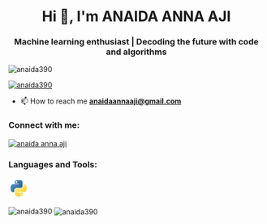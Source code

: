 

<!--
**anaida390/anaida390** is a ✨ _special_ ✨ repository because its `README.md` (this file) appears on your GitHub profile.

Here are some ideas to get you started:

- 🔭 I’m currently working on ...
- 🌱 I’m currently learning ...
- 👯 I’m looking to collaborate on ...
- 🤔 I’m looking for help with ...
- 💬 Ask me about ...
- 📫 How to reach me: ...
- 😄 Pronouns: ...
- ⚡ Fun fact: ...
-->
<h1 align="center">Hi 👋, I'm ANAIDA ANNA AJI</h1>
<h3 align="center">Machine learning enthusiast | Decoding the future with code and algorithms</h3>

<p align="left"> <img src="https://komarev.com/ghpvc/?username=anaida390&label=Profile%20views&color=0e75b6&style=flat" alt="anaida390" /> </p>

<p align="left"> <a href="https://github.com/ryo-ma/github-profile-trophy"><img src="https://github-profile-trophy.vercel.app/?username=anaida390" alt="anaida390" /></a> </p>

- 📫 How to reach me **anaidaannaaji@gmail.com**

<h3 align="left">Connect with me:</h3>
<p align="left">
<a href="https://linkedin.com/in/anaida anna aji" target="blank"><img align="center" src="https://raw.githubusercontent.com/rahuldkjain/github-profile-readme-generator/master/src/images/icons/Social/linked-in-alt.svg" alt="anaida anna aji" height="30" width="40" /></a>
</p>

<h3 align="left">Languages and Tools:</h3>
<p align="left"> <a href="https://www.python.org" target="_blank" rel="noreferrer"> <img src="https://raw.githubusercontent.com/devicons/devicon/master/icons/python/python-original.svg" alt="python" width="40" height="40"/> </a> </p>

<p><img align="left" src="https://github-readme-stats.vercel.app/api/top-langs?username=anaida390&show_icons=true&locale=en&layout=compact" alt="anaida390" /></p>

<p>&nbsp;<img align="center" src="https://github-readme-stats.vercel.app/api?username=anaida390&show_icons=true&locale=en" alt="anaida390" /></p>

